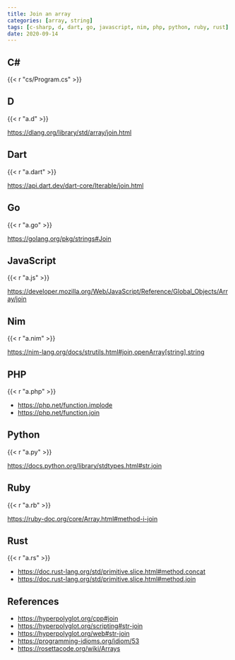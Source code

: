 ```yaml
---
title: Join an array
categories: [array, string]
tags: [c-sharp, d, dart, go, javascript, nim, php, python, ruby, rust]
date: 2020-09-14
---
```


## C#

{{< r "cs/Program.cs" >}}

## D

{{< r "a.d" >}}

<https://dlang.org/library/std/array/join.html>

## Dart

{{< r "a.dart" >}}

<https://api.dart.dev/dart-core/Iterable/join.html>

## Go

{{< r "a.go" >}}

<https://golang.org/pkg/strings#Join>

## JavaScript

{{< r "a.js" >}}

<https://developer.mozilla.org/Web/JavaScript/Reference/Global_Objects/Array/join>

## Nim

{{< r "a.nim" >}}

<https://nim-lang.org/docs/strutils.html#join,openArray[string],string>

## PHP

{{< r "a.php" >}}

- <https://php.net/function.implode>
- <https://php.net/function.join>

## Python

{{< r "a.py" >}}

<https://docs.python.org/library/stdtypes.html#str.join>

## Ruby

{{< r "a.rb" >}}

<https://ruby-doc.org/core/Array.html#method-i-join>

## Rust

{{< r "a.rs" >}}

- <https://doc.rust-lang.org/std/primitive.slice.html#method.concat>
- <https://doc.rust-lang.org/std/primitive.slice.html#method.join>

## References

- <https://hyperpolyglot.org/cpp#join>
- <https://hyperpolyglot.org/scripting#str-join>
- <https://hyperpolyglot.org/web#str-join>
- <https://programming-idioms.org/idiom/53>
- <https://rosettacode.org/wiki/Arrays>
